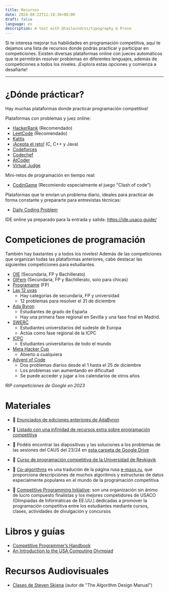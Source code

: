 ```yaml
---
title: Recursos
date: 2024-08-22T11:18:36+08:00
draft: false
language: es
description: A test with @tailwindcss/typography & Prose
---
```


<p class="mb-8 font-light text-center text-gray-500 lg:mb-16 dark:text-gray-400 sm:text-xl">
  Si te interesa mejorar tus habilidades en programación competitiva, aquí te dejamos una lista de recursos donde podrás practicar y participar en competiciones. Existen diversas plataformas online con jueces automáticos que te permitirán resolver problemas en diferentes lenguajes, además de competiciones a todos los niveles. ¡Explora estas opciones y comienza a desafiarte!
</p>

---


# ¿Dónde prácticar?

Hay muchas plataformas donde practicar programación competitiva!

Plataformas con problemas y juez online:
- [HackerRank](https://www.hackerrank.com) (Recomendado)
- [LeetCode](https://leetcode.com) (Recomendado)
- [Kattis](https://open.kattis.com)
- [¡Acepta el reto!](https://aceptaelreto.com) (C, C++ y Java)
- [Codeforces](https://codeforces.com)
- [Codechef](https://www.codechef.com)
- [AtCoder](https://atcoder.jp)
- [Virtual Judge](https://vjudge.net)

Mini-retos de programación en tiempo real:
- [CodinGame](https://www.codingame.com/multiplayer/clashofcode) (Recomiendo especialmente el juego "Clash of code")

Plataformas que te envían un problema diario, ideales para practicar de forma constante y prepararte para entrevistas técnicas:  

- [Daily Coding Problem](https://www.dailycodingproblem.com)  

IDE online ya preparado para la entrada y salida: https://ide.usaco.guide/


# Competiciones de programación 

También hay bastantes y a todos los niveles! Además de las competiciones que organizan todas las plataformas anteriores, cabe destacar las siguientes competiciones para estudiantes.

- [OIE](https://olimpiada-informatica.org/https://olimpiada-informatica.org) (Secundaria, FP y Bachillerato)
- [OIFem](https://oifem.es) (Secundaria, FP y Bachillerato, solo para chicas)
- [Programame](https://programame.com) (FP)
- [Las 12 uvas](https://las12uvas.es)
  - Hay categorías de secundaria, FP y universidad
  - 12 problemas para resolver el 31 de diciembre
- [Ada Byron](https://ada-byron.es)
  - Estudiantes de grado de España
  - Hay una primera fase regional en Sevilla y una fase final en Madrid.
- [SWERC](https://swerc.eu)
  - Estudiantes universitarios del sudeste de Europa
  - Actúa como fase regional de la ICPC
- [ICPC](https://icpc.global)
  - Estudiantes universitarios de todo el mundo
- [Meta Hacker Cup](https://www.facebook.com/codingcompetitions/hacker-cup)
  - Abierto a cualquiera
- [Advent of Code](https://adventofcode.com)
  - Dos problemas diarios desde el 1 hasta el 25 de diciembre
  - Los problemas van aumentando en dificultad
  - Se puede acceder y jugar a los calendarios de otros años

_RIP competiciones de Google en 2023_


# Materiales

- 📎 [Enunciados de ediciones anteriores de AdaByron](https://drive.google.com/drive/folders/1xleZ_-1_LyoHV7SDbyXg_fQ2m_BMrO82?usp=sharing)
- 📎 [Listado con una infinidad de recursos extra sobre programación competitiva](https://github.com/lnishan/awesome-competitive-programming)
- 📎 Podéis encontrar las diapositivas y las soluciones a los problemas de las sesiones del CAUS del 23/24 en [esta carpeta de Google Drive](https://drive.google.com/drive/folders/1HRhaTf-Dtha1T21ZTzjj7y-6WswkB9OP?usp=sharing)
- 📎 [Curso de programación competitiva de la Universidad de Reykjavik](https://algo.is/t-414-aflv-competitive-programming-course-2016)

- 📎 [Cp-algorithms](https://cp-algorithms.com) es una tradución de la página rusa [e-maxx.ru](https://e-maxx.ru/algo), que proporciona descripciones de muchos algoritmos y estructuras de datos especialmente populares en el mundo de la programación competitiva

- 📎 [Competitive Programming Initiative](https://joincpi.org): son una organización sin ánimo de lucro compuesto finalistas y los mejores competidores de USACO (Olimpiadas de Informáticas de EE.UU.) dedicadas a promover la programación competitiva entre los estudiantes mediante cursos, clases, actividades de divulgación y concursos


# Libros y guías

<!-- - [The Algorithm Design Manual](https://www.inf.ufpr.br/andre/textos-CI1355-CI355/TheAlgorithmDesignManual.pdf) -->
- [Competitive Programmer’s Handbook](https://cses.fi/book/book.pdf)
- [An Introduction to the USA Computing Olympiad](https://darrenyao.com/usacobook/cpp.pdf)


# Recursos Audiovisuales

- [Clases de Steven Skiena](https://www3.cs.stonybrook.edu/~skiena/373/videos) (autor de "The Algorithm Design Manual")
